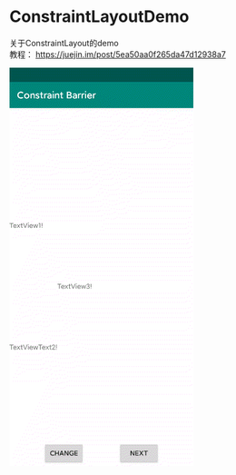 # ConstraintLayoutDemo

关于ConstraintLayout的demo  
教程： https://juejin.im/post/5ea50aa0f265da47d12938a7

![](https://github.com/HyejeanMOON/ConstraintLayoutDemo/blob/master/Video_20200425_081522_908.gif)
